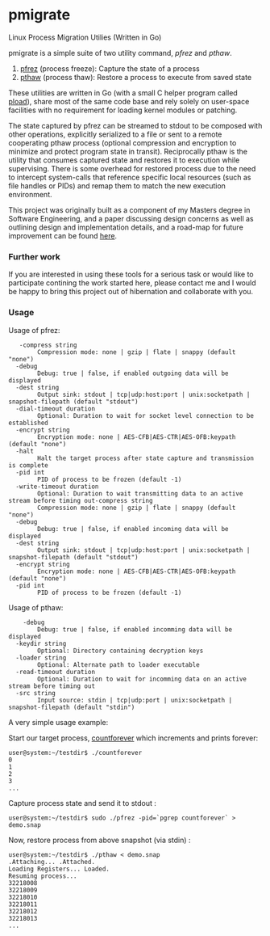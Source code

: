 # pmigrate
Linux Process Migration Utilies (Written in Go)

pmigrate is a simple suite of two utility command, *pfrez* and *pthaw*. 

1. [pfrez](https://github.com/tarndt/pmigrate/tree/master/pfrez) (process freeze): Capture the state of a process
2. [pthaw](https://github.com/tarndt/pmigrate/tree/master/pthaw) (process thaw): Restore a process to execute from saved state

These utilities are written in Go (with a small C helper program called [pload](https://github.com/tarndt/pmigrate/tree/master/pthaw/pload)), share most of the same code base and rely solely on user-space facilities with no requirement for loading kernel modules or patching.

The state captured by pfrez can be streamed to stdout to be composed with other operations, explicitly serialized to a file or sent to a remote cooperating pthaw process (optional compression and encryption to minimize and protect program state in transit). Reciprocally pthaw is the utility that consumes captured state and restores it to execution while supervising. There is some overhead for restored process due to the need to intercept system-calls that reference specific local resources (such as file handles or PIDs) and remap them to match the new execution environment.

This project was originally built as a component of my Masters degree in Software Engineering, and a paper discussing design concerns as well as outlining design and implementation details, and a road-map for future improvement can be found [here](https://github.com/tarndt/pmigrate/blob/master/ProcessMigrationPaper.pdf).

### Further work

If you are interested in using these tools for a serious task or would like to participate contining the work started here, please contact me and I would be happy to bring this project out of hibernation and collaborate with you.

### Usage

Usage of pfrez: 
```
   -compress string 
    	Compression mode: none | gzip | flate | snappy (default "none") 
  -debug 
    	Debug: true | false, if enabled outgoing data will be displayed 
  -dest string 
    	Output sink: stdout | tcp|udp:host:port | unix:socketpath | snapshot-filepath (default "stdout") 
  -dial-timeout duration 
    	Optional: Duration to wait for socket level connection to be established 
  -encrypt string 
    	Encryption mode: none | AES-CFB|AES-CTR|AES-OFB:keypath (default "none") 
  -halt 
    	Halt the target process after state capture and transmission is complete 
  -pid int 
    	PID of process to be frozen (default -1) 
  -write-timeout duration 
    	Optional: Duration to wait transmitting data to an active stream before timing out-compress string 
    	Compression mode: none | gzip | flate | snappy (default "none") 
  -debug 
    	Debug: true | false, if enabled incoming data will be displayed 
  -dest string 
    	Output sink: stdout | tcp|udp:host:port | unix:socketpath | snapshot-filepath (default "stdout") 
  -encrypt string 
    	Encryption mode: none | AES-CFB|AES-CTR|AES-OFB:keypath (default "none") 
  -pid int 
    	PID of process to be frozen (default -1) 
```

Usage of pthaw:
```
    -debug 
    	Debug: true | false, if enabled incomming data will be displayed 
  -keydir string 
    	Optional: Directory containing decryption keys 
  -loader string 
    	Optional: Alternate path to loader executable 
  -read-timeout duration 
    	Optional: Duration to wait for incomming data on an active stream before timing out 
  -src string 
    	Input source: stdin | tcp|udp:port | unix:socketpath | snapshot-filepath (default "stdin") 
```

A very simple usage example:

Start our target process, [countforever](https://github.com/tarndt/pmigrate/blob/master/testprogs/countforever.c) which increments and prints forever:
```
user@system:~/testdir$ ./countforever 
0 
1 
2 
3 
...
```

Capture process state and send  it to stdout :
```
user@system:~/testdir$ sudo ./pfrez -pid=`pgrep countforever` > demo.snap
```

Now, restore process from above snapshot (via stdin) :
```
user@system:~/testdir$ ./pthaw < demo.snap 
.Attaching... .Attached. 
Loading Registers... Loaded. 
Resuming process... 
32218008 
32218009 
32218010 
32218011 
32218012 
32218013 
... 
```
